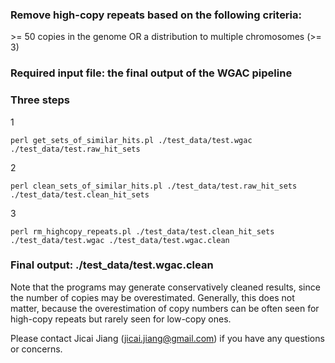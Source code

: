 ### Remove high-copy repeats based on the following criteria:
\>= 50 copies in the genome
OR
a distribution to multiple chromosomes (>= 3)

### Required input file: the final output of the WGAC pipeline

### Three steps
1
```
perl get_sets_of_similar_hits.pl ./test_data/test.wgac ./test_data/test.raw_hit_sets
```
2
```
perl clean_sets_of_similar_hits.pl ./test_data/test.raw_hit_sets ./test_data/test.clean_hit_sets
```
3
```
perl rm_highcopy_repeats.pl ./test_data/test.clean_hit_sets ./test_data/test.wgac ./test_data/test.wgac.clean
```

### Final output: ./test_data/test.wgac.clean

Note that the programs may generate conservatively cleaned results, since the number of copies may be overestimated. Generally, this does not matter, because the overestimation of copy numbers can be often seen for high-copy repeats but rarely seen for low-copy ones.

Please contact Jicai Jiang (jicai.jiang@gmail.com) if you have any questions or concerns.
